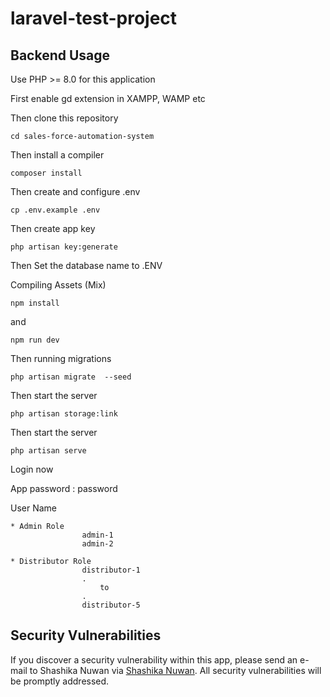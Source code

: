 # laravel-test-project

## Backend Usage

Use PHP >= 8.0 for this application

First enable gd extension in XAMPP, WAMP etc

Then clone this repository

    cd sales-force-automation-system

Then install a compiler

    composer install
    
Then create and configure .env

    cp .env.example .env
    
   Then create app key

    php artisan key:generate

   Then Set the database name to .ENV


Compiling Assets (Mix)

    npm install

 and

    npm run dev

Then running migrations

    php artisan migrate  --seed
    

Then start the server

    php artisan storage:link

Then start the server

    php artisan serve

Login now

App password : password

User Name

    * Admin Role   
                    admin-1
                    admin-2

    * Distributor Role 
                    distributor-1
                    .
                        to
                    .
                    distributor-5
    
## Security Vulnerabilities

If you discover a security vulnerability within this app, please send an e-mail to Shashika Nuwan via [Shashika Nuwan](mailto:kumararanaweera1999@gmail.com). All security vulnerabilities will be promptly addressed.
